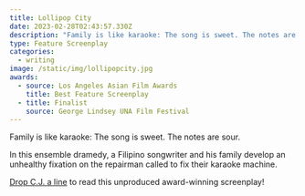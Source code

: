 ```yaml
---
title: Lollipop City
date: 2023-02-28T02:43:57.330Z
description: "Family is like karaoke: The song is sweet. The notes are sour."
type: Feature Screenplay
categories:
  - writing
image: /static/img/lollipopcity.jpg
awards:
  - source: Los Angeles Asian Film Awards
    title: Best Feature Screenplay
  - title: Finalist
    source: George Lindsey UNA Film Festival
---
```

Family is like karaoke: The song is sweet. The notes are sour. 

In this ensemble dramedy, a Filipino songwriter and his family develop an unhealthy fixation on the repairman called to fix their karaoke machine. 

[Drop C.J. a line](<mailto:cj@cjarellano.com >) to read this unproduced award-winning screenplay!